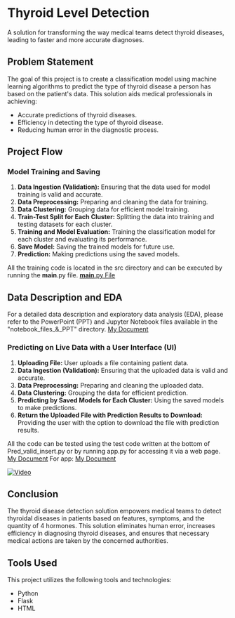 # Thyroid Level Detection

A solution for transforming the way medical teams detect thyroid diseases, leading to faster and more accurate diagnoses.

## Problem Statement

The goal of this project is to create a classification model using machine learning algorithms to predict the type of thyroid disease a person has based on the patient's data. This solution aids medical professionals in achieving:

- Accurate predictions of thyroid diseases.
- Efficiency in detecting the type of thyroid disease.
- Reducing human error in the diagnostic process.

## Project Flow

### Model Training and Saving

1. **Data Ingestion (Validation):** Ensuring that the data used for model training is valid and accurate.
2. **Data Preprocessing:** Preparing and cleaning the data for training.
3. **Data Clustering:** Grouping data for efficient model training.
4. **Train-Test Split for Each Cluster:** Splitting the data into training and testing datasets for each cluster.
5. **Training and Model Evaluation:** Training the classification model for each cluster and evaluating its performance.
6. **Save Model:** Saving the trained models for future use.
7. **Prediction:** Making predictions using the saved models.

All the training code is located in the src directory and can be executed by running the __main__.py file.
[__main__.py File](__main__.py)

## Data Description and EDA

For a detailed data description and exploratory data analysis (EDA), please refer to the PowerPoint (PPT) and Jupyter Notebook files available in the "notebook_files_&_PPT" directory.
[My Document](notebook_files_&_PPT)


### Predicting on Live Data with a User Interface (UI)

1. **Uploading File:** User uploads a file containing patient data.
2. **Data Ingestion (Validation):** Ensuring that the uploaded data is valid and accurate.
3. **Data Preprocessing:** Preparing and cleaning the uploaded data.
4. **Data Clustering:** Grouping the data for efficient prediction.
5. **Predicting by Saved Models for Each Cluster:** Using the saved models to make predictions.
6. **Return the Uploaded File with Prediction Results to Download:** Providing the user with the option to download the file with prediction results.

All the code can be tested using the test code written at the bottom of Pred_valid_insert.py or by running app.py for accessing it via a web page.
[My Document](Pred_valid_insert.py)    For app: [My Document](app.py) 

[![Video](https://github.com/kunalliman/Thyroid_Level_Prediction/blob/main/notebook_files_%26_PPT/Web_img.png)](["notebook_files_&_PPT\demo_video.mp4](https://github.com/kunalliman/Thyroid_Level_Prediction/blob/main/notebook_files_%26_PPT/Demo_video.mp4))

## Conclusion

The thyroid disease detection solution empowers medical teams to detect thyroidal diseases in patients based on features, symptoms, and the quantity of 4 hormones. This solution eliminates human error, increases efficiency in diagnosing thyroid diseases, and ensures that necessary medical actions are taken by the concerned authorities.

## Tools Used

This project utilizes the following tools and technologies:

- Python
- Flask
- HTML



